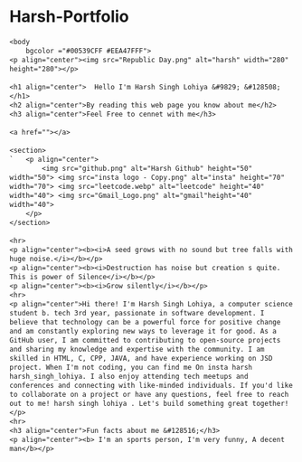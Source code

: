 # Harsh-Portfolio
<!DOCTYPE html>
<html lang="en">
<head>
    <meta charset="UTF-8">
    <meta http-equiv="X-UA-Compatible" content="IE=edge">
    <meta name="viewport" content="width=device-width, initial-scale=1.0">
    <link rel="shortcut icon" href="faviconhk.ico" type="image/x-icon">
    <title>Chapter - 2 Pratice set</title>
</head>
<body>
  
    <body
        bgcolor ="#00539CFF #EEA47FFF">
    <p align="center"><img src="Republic Day.png" alt="harsh" width="280" height="280"></p>

    <h1 align="center">  Hello I'm Harsh Singh Lohiya &#9829; &#128508; </h1>
    <h2 align="center">By reading this web page you know about me</h2>
    <h3 align="center">Feel Free to cennet with me</h3>
   
    <a href=""></a>
    
    <section>
    `   <p align="center">
            <img src="github.png" alt="Harsh Github" height="50" width="50"> <img src="insta logo - Copy.png" alt="insta" height="70" width="70"> <img src="leetcode.webp" alt="leetcode" height="40" width="40"> <img src="Gmail_Logo.png" alt="gmail"height="40" width="40">
        </p>
    </section>

    <hr>
    <p align="center"><b><i>A seed grows with no sound but tree falls with huge noise.</i></b></p>
    <p align="center"><b><i>Destruction has noise but creation s quite. This is power of Silence</i></b></p>
    <p align="center"><b><i>Grow silently</i></b></p>
    <hr>
    <p align="center">Hi there! I'm Harsh Singh Lohiya, a computer science student b. tech 3rd year, passionate in software development. I believe that technology can be a powerful force for positive change and am constantly exploring new ways to leverage it for good. As a GitHub user, I am committed to contributing to open-source projects and sharing my knowledge and expertise with the community. I am skilled in HTML, C, CPP, JAVA, and have experience working on JSD project. When I'm not coding, you can find me On insta harsh harsh_singh_lohiya. I also enjoy attending tech meetups and conferences and connecting with like-minded individuals. If you'd like to collaborate on a project or have any questions, feel free to reach out to me! harsh singh lohiya . Let's build something great together!</p>
    <hr>
    <h3 align="center">Fun facts about me &#128516;</h3>
    <p align="center"><b> I'm an sports person, I'm very funny, A decent man</b></p>
    


</body>
</html>
